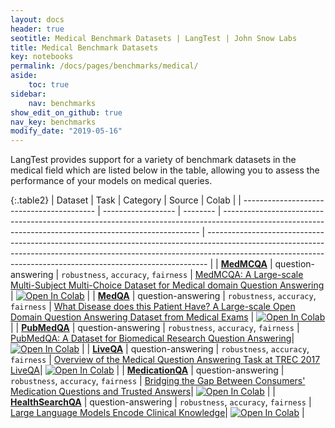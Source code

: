 ```yaml
---
layout: docs
header: true
seotitle: Medical Benchmark Datasets | LangTest | John Snow Labs
title: Medical Benchmark Datasets
key: notebooks
permalink: /docs/pages/benchmarks/medical/
aside:
    toc: true
sidebar:
    nav: benchmarks
show_edit_on_github: true
nav_key: benchmarks
modify_date: "2019-05-16"
---
```



<div class="main-docs" markdown="1">
<div class="h3-box" markdown="1">

LangTest provides support for a variety of benchmark datasets in the medical field which are listed below in the table, allowing you to assess the performance of your models on medical queries.

</div>
</div>


{:.table2}
| Dataset                                   | Task               | Category | Source                                                                                                                                                 | Colab                                                                                                                                                                                                                                      |
| ----------------------------------------- | ------------------ | -------- | ------------------------------------------------------------------------------------------------------------------------------------------------------ | ------------------------------------------------------------------------------------------------------------------------------------------------------------------------------------------------------------------------------------------ |
| [**MedMCQA**](medmcqa)              | question-answering | `robustness`, `accuracy`, `fairness`        | [MedMCQA: A Large-scale Multi-Subject Multi-Choice Dataset for Medical domain Question Answering](https://proceedings.mlr.press/v174/pal22a)  | [![Open In Colab](https://colab.research.google.com/assets/colab-badge.svg)]()             |
| [**MedQA**](medqa)              | question-answering | `robustness`, `accuracy`, `fairness`        | [What Disease does this Patient Have? A Large-scale Open Domain Question Answering Dataset from Medical Exams](https://paperswithcode.com/dataset/medqa-usmle) | [![Open In Colab](https://colab.research.google.com/assets/colab-badge.svg)]()             |
| [**PubMedQA**](pubmedqa)              | question-answering | `robustness`, `accuracy`, `fairness`        | [PubMedQA: A Dataset for Biomedical Research Question Answering](https://arxiv.org/abs/1909.06146)| [![Open In Colab](https://colab.research.google.com/assets/colab-badge.svg)]("")             |
| [**LiveQA**](medical/pubmedqa)              | question-answering | `robustness`, `accuracy`, `fairness`        | [Overview of the Medical Question Answering Task at TREC 2017 LiveQA](https://trec.nist.gov/pubs/trec26/papers/Overview-QA.pdf)| [![Open In Colab](https://colab.research.google.com/assets/colab-badge.svg)](https://colab.research.google.com/github/JohnSnowLabs/langtest/blob/main/demo/tutorials/llm_notebooks/dataset-notebooks/Medical_Datasets.ipynb)             | 
| [**MedicationQA**](medical/pubmedqa)              | question-answering | `robustness`, `accuracy`, `fairness`        | [Bridging the Gap Between Consumers' Medication Questions and Trusted Answers](https://pubmed.ncbi.nlm.nih.gov/31437878/)| [![Open In Colab](https://colab.research.google.com/assets/colab-badge.svg)](https://colab.research.google.com/github/JohnSnowLabs/langtest/blob/main/demo/tutorials/llm_notebooks/dataset-notebooks/Medical_Datasets.ipynb)             | 
| [**HealthSearchQA**](medical/pubmedqa)              | question-answering | `robustness`, `accuracy`, `fairness`        | [Large Language Models Encode Clinical Knowledge](https://paperswithcode.com/paper/large-language-models-encode-clinical)| [![Open In Colab](https://colab.research.google.com/assets/colab-badge.svg)](https://colab.research.google.com/github/JohnSnowLabs/langtest/blob/main/demo/tutorials/llm_notebooks/dataset-notebooks/Medical_Datasets.ipynb)             | 